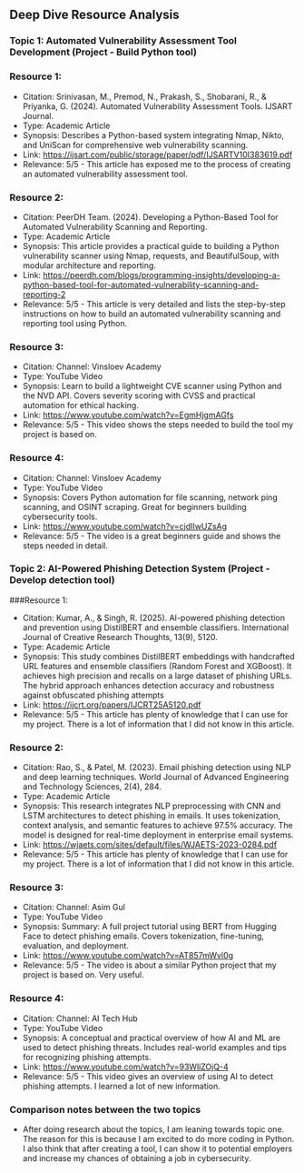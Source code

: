 ## Deep Dive Resource Analysis 
### Topic 1: Automated Vulnerability Assessment Tool Development (Project - Build Python tool) 
### Resource 1: 
- Citation: Srinivasan, M., Premod, N., Prakash, S., Shobarani, R., & Priyanka, G. (2024). Automated Vulnerability Assessment Tools. IJSART Journal. 
- Type: Academic Article 
- Synopsis: Describes a Python-based system integrating Nmap, Nikto, and UniScan for comprehensive web vulnerability scanning. 
- Link: https://ijsart.com/public/storage/paper/pdf/IJSARTV10I383619.pdf 
- Relevance: 5/5 - This article has exposed me to the process of creating an automated vulnerability assessment tool. 

### Resource 2:  
- Citation: PeerDH Team. (2024). Developing a Python-Based Tool for Automated Vulnerability Scanning and Reporting.  
- Type: Academic Article  
- Synopsis: This article provides a practical guide to building a Python vulnerability scanner using Nmap, requests, and BeautifulSoup, with modular architecture and reporting.  
- Link: https://peerdh.com/blogs/programming-insights/developing-a-python-based-tool-for-automated-vulnerability-scanning-and-reporting-2 
- Relevance: 5/5 - This article is very detailed and lists the step-by-step instructions on how to build an automated vulnerability scanning and reporting tool using Python. 

### Resource 3:   
- Citation: Channel: Vinsloev Academy 
- Type: YouTube Video  
- Synopsis: Learn to build a lightweight CVE scanner using Python and the NVD API. Covers severity scoring with CVSS and practical automation for ethical hacking. 
- Link: https://www.youtube.com/watch?v=EgmHjgmAGfs 
- Relevance: 5/5 - This video shows the steps needed to build the tool my project is based on. 

### Resource 4:    
- Citation: Channel: Vinsloev Academy 
- Type: YouTube Video   
- Synopsis: Covers Python automation for file scanning, network ping scanning, and OSINT scraping. Great for beginners building cybersecurity tools. 
- Link: https://www.youtube.com/watch?v=cjdIIwUZsAg 
- Relevance: 5/5 - The video is a great beginners guide and shows the steps needed in detail. 

### Topic 2: AI-Powered Phishing Detection System (Project - Develop detection tool) 
###Resource 1: 
- Citation: Kumar, A., & Singh, R. (2025). AI-powered phishing detection and prevention using DistilBERT and ensemble classifiers. International Journal of Creative Research Thoughts, 13(9), 5120. 
- Type: Academic Article 
- Synopsis: This study combines DistilBERT embeddings with handcrafted URL features and ensemble classifiers (Random Forest and XGBoost). It achieves high precision and recalls on a large dataset of phishing URLs. The hybrid approach enhances detection accuracy and robustness against obfuscated phishing attempts 
- Link: https://ijcrt.org/papers/IJCRT25A5120.pdf 
- Relevance: 5/5 - This article has plenty of knowledge that I can use for my project. There is a lot of information that I did not know in this article. 

### Resource 2:   
- Citation: Rao, S., & Patel, M. (2023). Email phishing detection using NLP and deep learning techniques. World Journal of Advanced Engineering and Technology Sciences, 2(4), 284. 
- Type: Academic Article   
- Synopsis: This research integrates NLP preprocessing with CNN and LSTM architectures to detect phishing in emails. It uses tokenization, context analysis, and semantic features to achieve 97.5% accuracy. The model is designed for real-time deployment in enterprise email systems. 
- Link: https://wjaets.com/sites/default/files/WJAETS-2023-0284.pdf 
- Relevance: 5/5 - This article has plenty of knowledge that I can use for my project. There is a lot of information that I did not know in this article. 

### Resource 3:    
- Citation: Channel: Asim Gul 
- Type: YouTube Video    
- Synopsis: Summary: A full project tutorial using BERT from Hugging Face to detect phishing emails. Covers tokenization, fine-tuning, evaluation, and deployment. 
- Link: https://www.youtube.com/watch?v=AT857mWvl0g 
- Relevance: 5/5 - The video is about a similar Python project that my project is based on. Very useful. 

### Resource 4:    
- Citation: Channel: AI Tech Hub 
- Type: YouTube Video  
- Synopsis: A conceptual and practical overview of how AI and ML are used to detect phishing threats. Includes real-world examples and tips for recognizing phishing attempts. 
- Link: https://www.youtube.com/watch?v=93WliZOjQ-4 
- Relevance: 5/5 - This video gives an overview of using AI to detect phishing attempts. I learned a lot of new information.

 ### Comparison notes between the two topics
- After doing research about the topics, I am leaning towards topic one. The reason for this is because I am excited to do more coding in Python. I also think that after creating a tool, I can show it to potential employers and increase my chances of obtaining a job in cybersecurity.
